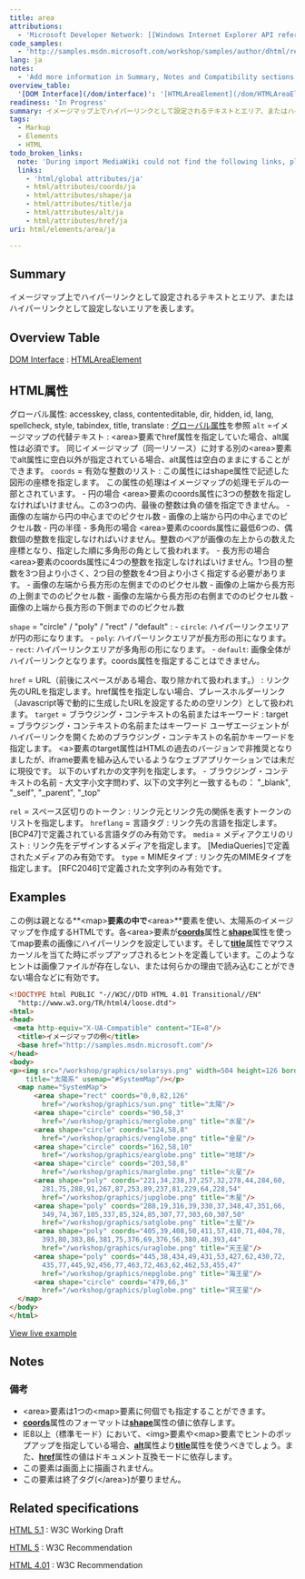 ```yaml
---
title: area
attributions:
  - 'Microsoft Developer Network: [[Windows Internet Explorer API reference](http://msdn.microsoft.com/en-us/library/ie/hh828809%28v=vs.85%29.aspx) Article]'
code_samples:
  - 'http://samples.msdn.microsoft.com/workshop/samples/author/dhtml/refs/imagemap.htm'
lang: ja
notes:
  - 'Add more information in Summary, Notes and Compatibility sections.'
overview_table:
  '[DOM Interface](/dom/interface)': '[HTMLAreaElement](/dom/HTMLAreaElement)'
readiness: 'In Progress'
summary: イメージマップ上でハイパーリンクとして設定されるテキストとエリア、またはハイパーリンクとして設定しないエリアを表します。
tags:
  - Markup
  - Elements
  - HTML
todo_broken_links:
  note: 'During import MediaWiki could not find the following links, please fix and adjust this list.'
  links:
    - 'html/global attributes/ja'
    - html/attributes/coords/ja
    - html/attributes/shape/ja
    - html/attributes/title/ja
    - html/attributes/alt/ja
    - html/attributes/href/ja
uri: html/elements/area/ja

---
```

## <span>Summary</span>

イメージマップ上でハイパーリンクとして設定されるテキストとエリア、またはハイパーリンクとして設定しないエリアを表します。

## <span>Overview Table</span>

[DOM Interface](/dom/interface)
:   [HTMLAreaElement](/dom/HTMLAreaElement)

## <span>HTML属性</span>

 グローバル属性: accesskey, class, contenteditable, dir, hidden, id, lang, spellcheck, style, tabindex, title, translate
:   [グローバル属性](/w/index.php?title=html/global_attributes/ja&action=edit&redlink=1)を参照
 `alt` =イメージマップの代替テキスト
:   \<area\>要素でhref属性を指定していた場合、alt属性は必須です。
    同じイメージマップ（同一リソース）に対する別の\<area\>要素でalt属性に空白以外が指定されている場合、alt属性は空白のままにすることができます。
 `coords` = 有効な整数のリスト
:   この属性にはshape属性で記述した図形の座標を指定します。 この属性の処理はイメージマップの処理モデルの一部とされています。
    -   円の場合
        \<area\>要素のcoords属性に3つの整数を指定しなければいけません。この3つの内、最後の整数は負の値を指定できません。
        -   画像の左端から円の中心までのピクセル数
        -   画像の上端から円の中心までのピクセル数
        -   円の半径
    -   多角形の場合
        \<area\>要素のcoords属性に最低6つの、偶数個の整数を指定しなければいけません。整数のペアが画像の左上からの数えた座標となり、指定した順に多角形の角として扱われます。
    -   長方形の場合
        \<area\>要素のcoords属性に4つの整数を指定しなければいけません。1つ目の整数を3つ目より小さく、2つ目の整数を4つ目より小さく指定する必要があります。
        -   画像の左端から長方形の左側までののピクセル数
        -   画像の上端から長方形の上側までののピクセル数
        -   画像の左端から長方形の右側までののピクセル数
        -   画像の上端から長方形の下側までののピクセル数

`shape` = "circle" / "poly" / "rect" / "default"
:   -   `circle`: ハイパーリンクエリアが円の形になります。
    -   `poly`: ハイパーリンクエリアが長方形の形になります。
    -   `rect`: ハイパーリンクエリアが多角形の形になります。
    -   `default`: 画像全体がハイパーリンクとなります。coords属性を指定することはできません。

 `href` = URL（前後にスペースがある場合、取り除かれて扱われます。）
:   リンク先のURLを指定します。href属性を指定しない場合、プレースホルダーリンク（Javascript等で動的に生成したURLを設定するための空リンク）として扱われます。
 `target` = ブラウジング・コンテキストの名前またはキーワード
:   target = ブラウジング・コンテキストの名前またはキーワード
    ユーザエージェントがハイパーリンクを開くためのブラウジング・コンテキストの名前かキーワードを指定します。
    \<a\>要素のtarget属性はHTMLの過去のバージョンで非推奨となりましたが、iframe要素を組み込んでいるようなウェブアプリケーションでは未だに現役です。
    以下のいずれかの文字列を指定します。
    -   ブラウジング・コンテキストの名前
    -   大文字小文字問わず、以下の文字列と一致するもの： "\_blank", "\_self", "\_parent", "\_top"

 `rel` = スペース区切りのトークン
:   リンク元とリンク先の関係を表すトークンのリストを指定します。
 `hreflang` = 言語タグ
:   リンク先の言語を指定します。
    [BCP47]で定義されている言語タグのみ有効です。
 `media` = メディアクエリのリスト
:   リンク先をデザインするメディアを指定します。
    [MediaQueries]で定義されたメディアのみ有効です。
 `type` = MIMEタイプ
:   リンク先のMIMEタイプを指定します。
    [RFC2046]で定義された文字列のみ有効です。

## <span>Examples</span>

この例は親となる**\<map\>**要素の中で**\<area\>**要素を使い、太陽系のイメージマップを作成するHTMLです。各\<area\>要素が[**coords**](/w/index.php?title=html/attributes/coords/ja&action=edit&redlink=1)属性と[**shape**](/w/index.php?title=html/attributes/shape/ja&action=edit&redlink=1)属性を使ってmap要素の画像にハイパーリンクを設定しています。そして[**title**](/w/index.php?title=html/attributes/title/ja&action=edit&redlink=1)属性でマウスカーソルを当てた時にポップアップされるヒントを定義しています。このようなヒントは画像ファイルが存在しない、または何らかの理由で読み込むことができない場合などに有効です。

``` html
<!DOCTYPE html PUBLIC "-//W3C//DTD HTML 4.01 Transitional//EN"
  "http://www.w3.org/TR/html4/loose.dtd">
<html>
<head>
 <meta http-equiv="X-UA-Compatible" content="IE=8"/>
  <title>イメージマップの例</title>
  <base href="http://samples.msdn.microsoft.com"/>
</head>
<body>
<p><img src="/workshop/graphics/solarsys.png" width=504 height=126 border=0
    title="太陽系" usemap="#SystemMap"/></p>
  <map name="SystemMap">
      <area shape="rect" coords="0,0,82,126"
        href="/workshop/graphics/sun.png" title="太陽"/>
      <area shape="circle" coords="90,58,3"
        href="/workshop/graphics/merglobe.png" title="水星"/>
      <area shape="circle" coords="124,58,8"
        href="/workshop/graphics/venglobe.png" title="金星"/>
      <area shape="circle" coords="162,58,10"
        href="/workshop/graphics/earglobe.png" title="地球"/>
      <area shape="circle" coords="203,58,8"
        href="/workshop/graphics/marglobe.png" title="火星"/>
      <area shape="poly" coords="221,34,238,37,257,32,278,44,284,60,
        281,75,288,91,267,87,253,89,237,81,229,64,228,54"
        href="/workshop/graphics/jupglobe.png" title="木星"/>
      <area shape="poly" coords="288,19,316,39,330,37,348,47,351,66,
        349,74,367,105,337,85,324,85,307,77,303,60,307,50"
        href="/workshop/graphics/satglobe.png" title="土星"/>
      <area shape="poly" coords="405,39,408,50,411,57,410,71,404,78,
        393,80,383,86,381,75,376,69,376,56,380,48,393,44"
        href="/workshop/graphics/uraglobe.png" title="天王星"/>
      <area shape="poly" coords="445,38,434,49,431,53,427,62,430,72,
        435,77,445,92,456,77,463,72,463,62,462,53,455,47"
        href="/workshop/graphics/nepglobe.png" title="海王星"/>
      <area shape="circle" coords="479,66,3"
        href="/workshop/graphics/pluglobe.png" title="冥王星"/>
  </map>
</body>
</html>
```

[View live example](http://samples.msdn.microsoft.com/workshop/samples/author/dhtml/refs/imagemap.htm)

## <span>Notes</span>

### <span>備考</span>

-   \<area\>要素は1つの\<map\>要素に何個でも指定することができます。
-   [**coords**](/w/index.php?title=html/attributes/coords/ja&action=edit&redlink=1)属性のフォーマットは[**shape**](/w/index.php?title=html/attributes/shape/ja&action=edit&redlink=1)属性の値に依存します。
-   IE8以上（標準モード）において、\<img\>要素や\<map\>要素でヒントのポップアップを指定している場合、[**alt**](/w/index.php?title=html/attributes/alt/ja&action=edit&redlink=1)属性より[**title**](/w/index.php?title=html/attributes/title/ja&action=edit&redlink=1)属性を使うべきでしょう。また、[**href**](/w/index.php?title=html/attributes/href/ja&action=edit&redlink=1)属性の値はドキュメント互換モードに依存します。
-   この要素は画面上に描画されません。
-   この要素は終了タグ(\</area\>)が要りません。

## <span>Related specifications</span>

[HTML 5.1](http://www.w3.org/TR/html51/embedded-content.html#the-area-element)
:   W3C Working Draft

[HTML 5](http://www.w3.org/TR/html5/embedded-content-0.html#the-area-element)
:   W3C Recommendation

[HTML 4.01](http://www.w3.org/TR/html401/struct/objects.html#edef-AREA)
:   W3C Recommendation
